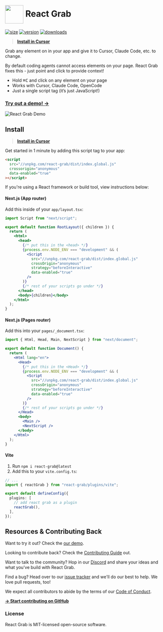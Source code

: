 # <img src="https://react-grab.com/logo.svg" width="60" align="center" /> React Grab

[![size](https://img.shields.io/bundlephobia/minzip/react-grab?label=gzip&style=flat&colorA=000000&colorB=000000)](https://bundlephobia.com/package/react-grab)
[![version](https://img.shields.io/npm/v/react-grab?style=flat&colorA=000000&colorB=000000)](https://npmjs.com/package/react-grab)
[![downloads](https://img.shields.io/npm/dt/react-grab.svg?style=flat&colorA=000000&colorB=000000)](https://npmjs.com/package/react-grab)

> [**Install in Cursor**](https://cursor.com/link/prompt?text=1.+Search+in+this+codebase+for+the+project%0A2.+Determine+if+the+project+is+using+Next.js+app%2Fpages+router%2C+or+Vite%2C+or+something+else%0A3.+Scrape%3A+https%3A%2F%2Fraw.githubusercontent.com%2Faidenybai%2Freact-grab%2Frefs%2Fheads%2Fmain%2FREADME.md%0A4.+Find+the+installation+instructions+in+the+scraped+content+and+install+it+in+the+user%27s+project%0A)

Grab any element on in your app and give it to Cursor, Claude Code, etc. to change.

By default coding agents cannot access elements on your page. React Grab fixes this - just point and click to provide context!

- Hold <kbd>⌘C</kbd> and click on any element on your page
- Works with Cursor, Claude Code, OpenCode
- Just a single script tag (it’s just JavaScript!)

### [Try out a demo! →](https://react-grab.com)

![React Grab Demo](https://react-grab.com/demo.gif)

## Install

> [**Install in Cursor**](https://cursor.com/link/prompt?text=1.+Search+in+this+codebase+for+the+project%0A2.+Determine+if+the+project+is+using+Next.js+app%2Fpages+router%2C+or+Vite%2C+or+something+else.+Then%2C+modify+their+files+based+on+the+framework%3A%0A%0ANext.js+%28App+router%29%0A%0AAdd+this+inside+of+your+%60app%2Flayout.tsx%60%3A%0A%0A%60%60%60jsx%0Aimport+Script+from+%22next%2Fscript%22%3B%0A%0Aexport+default+function+RootLayout%28%7B+children+%7D%29+%7B%0A++return+%28%0A++++%3Chtml%3E%0A++++++%3Chead%3E%0A++++++++%7B%2F*+put+this+in+the+%3Chead%3E+*%2F%7D%0A++++++++%7Bprocess.env.NODE_ENV+%3D%3D%3D+%22development%22+%26%26+%28%0A++++++++++%3CScript%0A++++++++++++src%3D%22%2F%2Funpkg.com%2Freact-grab%2Fdist%2Findex.global.js%22%0A++++++++++++crossOrigin%3D%22anonymous%22%0A++++++++++++strategy%3D%22beforeInteractive%22%0A++++++++++++data-enabled%3D%22true%22%0A++++++++++%2F%3E%0A++++++++%29%7D%0A++++++++%7B%2F*+rest+of+your+scripts+go+under+*%2F%7D%0A++++++%3C%2Fhead%3E%0A++++++%3Cbody%3E%7Bchildren%7D%3C%2Fbody%3E%0A++++%3C%2Fhtml%3E%0A++%29%3B%0A%7D%0A%60%60%60%0A%0A%23%23%23%23+Next.js+%28Pages+router%29%0A%0AAdd+this+into+your+%60pages%2F_document.tsx%60%3A%0A%0A%60%60%60jsx%0Aimport+%7B+Html%2C+Head%2C+Main%2C+NextScript+%7D+from+%22next%2Fdocument%22%3B%0A%0Aexport+default+function+Document%28%29+%7B%0A++return+%28%0A++++%3CHtml+lang%3D%22en%22%3E%0A++++++%3CHead%3E%0A++++++++%7B%2F*+put+this+in+the+%3CHead%3E+*%2F%7D%0A++++++++%7Bprocess.env.NODE_ENV+%3D%3D%3D+%22development%22+%26%26+%28%0A++++++++++%3CScript%0A++++++++++++src%3D%22%2F%2Funpkg.com%2Freact-grab%2Fdist%2Findex.global.js%22%0A++++++++++++crossOrigin%3D%22anonymous%22%0A++++++++++++strategy%3D%22beforeInteractive%22%0A++++++++++++data-enabled%3D%22true%22%0A++++++++++%2F%3E%0A++++++++%29%7D%0A++++++++%7B%2F*+rest+of+your+scripts+go+under+*%2F%7D%0A++++++%3C%2FHead%3E%0A++++++%3Cbody%3E%0A++++++++%3CMain+%2F%3E%0A++++++++%3CNextScript+%2F%3E%0A++++++%3C%2Fbody%3E%0A++++%3C%2FHtml%3E%0A++%29%3B%0A%7D%0A%60%60%60%0A%0A%23%23%23%23+Vite%0A%0A1.+Run+%60npm+i+react-grab%40latest%60%0A2.+Add+this+to+your+%60vite.config.ts%60%3A%0A%0A%60%60%60ts%0A%2F%2F+...%0Aimport+%7B+reactGrab+%7D+from+%22react-grab%2Fplugins%2Fvite%22%3B%0A%0Aexport+default+defineConfig%28%7B%0A++plugins%3A+%5B%0A++++%2F%2F+add+react+grab+as+a+plugin%0A++++reactGrab%28%29%2C%0A++%5D%2C%0A%7D%29%3B%0A%60%60%60%0A%0A3.+If+no+framework+or+project+available%2C+ask+the+user+where+it+is+or+what+it+is.+If+there+is+a+project+but+no+framework%2C+then+use%3A%0A%0A%60%60%60html%0A%3Cscript%0A++src%3D%22%2F%2Funpkg.com%2Freact-grab%2Fdist%2Findex.global.js%22%0A++crossorigin%3D%22anonymous%22%0A++data-enabled%3D%22true%22%0A%3E%3C%2Fscript%3E%0A%60%60%60%0A%0ATo+install)

Get started in 1 minute by adding this script tag to your app:

```html
<script
  src="//unpkg.com/react-grab/dist/index.global.js"
  crossorigin="anonymous"
  data-enabled="true"
></script>
```

If you're using a React framework or build tool, view instructions below:

#### Next.js (App router)

Add this inside of your `app/layout.tsx`:

```jsx
import Script from "next/script";

export default function RootLayout({ children }) {
  return (
    <html>
      <head>
        {/* put this in the <head> */}
        {process.env.NODE_ENV === "development" && (
          <Script
            src="//unpkg.com/react-grab/dist/index.global.js"
            crossOrigin="anonymous"
            strategy="beforeInteractive"
            data-enabled="true"
          />
        )}
        {/* rest of your scripts go under */}
      </head>
      <body>{children}</body>
    </html>
  );
}
```

#### Next.js (Pages router)

Add this into your `pages/_document.tsx`:

```jsx
import { Html, Head, Main, NextScript } from "next/document";

export default function Document() {
  return (
    <Html lang="en">
      <Head>
        {/* put this in the <Head> */}
        {process.env.NODE_ENV === "development" && (
          <Script
            src="//unpkg.com/react-grab/dist/index.global.js"
            crossOrigin="anonymous"
            strategy="beforeInteractive"
            data-enabled="true"
          />
        )}
        {/* rest of your scripts go under */}
      </Head>
      <body>
        <Main />
        <NextScript />
      </body>
    </Html>
  );
}
```

#### Vite

1. Run `npm i react-grab@latest`
2. Add this to your `vite.config.ts`:

```ts
// ...
import { reactGrab } from "react-grab/plugins/vite";

export default defineConfig({
  plugins: [
    // add react grab as a plugin
    reactGrab(),
  ],
});
```

## Resources & Contributing Back

Want to try it out? Check the [our demo](https://react-grab.com).

Looking to contribute back? Check the [Contributing Guide](https://github.com/aidenybai/react-grab/blob/main/CONTRIBUTING.md) out.

Want to talk to the community? Hop in our [Discord](https://discord.com/invite/G7zxfUzkm7) and share your ideas and what you've build with React Grab.

Find a bug? Head over to our [issue tracker](https://github.com/aidenybai/react-grab/issues) and we'll do our best to help. We love pull requests, too!

We expect all contributors to abide by the terms of our [Code of Conduct](https://github.com/aidenybai/react-grab/blob/main/.github/CODE_OF_CONDUCT.md).

[**→ Start contributing on GitHub**](https://github.com/aidenybai/react-grab/blob/main/CONTRIBUTING.md)

### License

React Grab is MIT-licensed open-source software.
